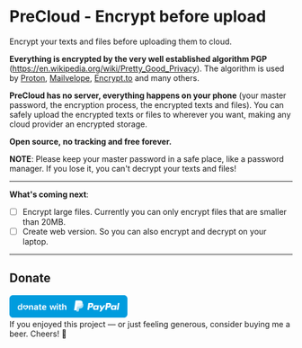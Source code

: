 # PreCloud - Encrypt before upload

Encrypt your texts and files before uploading them to cloud.

**Everything is encrypted by the very well established algorithm PGP** (https://en.wikipedia.org/wiki/Pretty_Good_Privacy). The algorithm is used by [Proton](https://proton.me/), [Mailvelope](https://mailvelope.com/), [Encrypt.to](https://encrypt.to/) and many others.

**PreCloud has no server, everything happens on your phone** (your master password, the encryption process, the encrypted texts and files).
You can safely upload the encrypted texts or files to wherever you want, making any cloud provider an encrypted storage.

**Open source, no tracking and free forever.**

**NOTE**: Please keep your master password in a safe place, like a password manager. If you lose it, you can't decrypt your texts and files!

---

**What's coming next**:
- [ ] Encrypt large files. Currently you can only encrypt files that are smaller than 20MB.
- [ ] Create web version. So you can also encrypt and decrypt on your laptop.

---

## Donate
<a href="https://paypal.me/penghuili/" target="_blank"><img src="paypal.svg" height="40"></a>  
If you enjoyed this project — or just feeling generous, consider buying me a beer. Cheers! :beers: